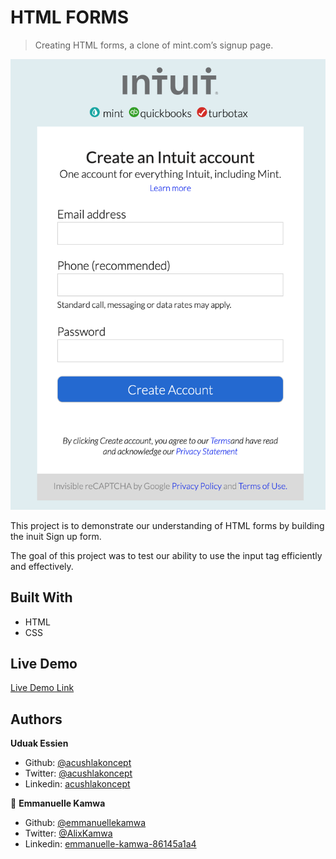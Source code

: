 # HTML FORMS

> Creating HTML forms, a clone of mint.com’s signup page.

![screenshot](./images/inuit_img.png)

This project is to demonstrate our understanding of HTML forms by building the inuit Sign up form.

The goal of this project was to test our ability to use the input tag efficiently and effectively.

## Built With

- HTML
- CSS

## Live Demo

[Live Demo Link](https://emmanuellekamwa.github.io/html_forms/)

## Authors

**Uduak Essien**

- Github: [@acushlakoncept](https://github.com/acushlakoncept/)
- Twitter: [@acushlakoncept](https://twitter.com/acushlakoncept)
- Linkedin: [acushlakoncept](https://www.linkedin.com/in/acushlakoncept/)

👤 **Emmanuelle Kamwa**

- Github: [@emmanuellekamwa](https://github.com/emmanuellekamwa)
- Twitter: [@AlixKamwa](https://twitter.com/AlixKamwa)
- Linkedin: [emmanuelle-kamwa-86145a1a4](https://www.linkedin.com/in/emmanuelle-kamwa-86145a1a4/)
